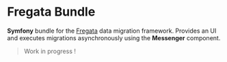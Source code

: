 # Fregata Bundle

**Symfony** bundle for the [Fregata](https://github.com/AymDev/Fregata) data migration framework. Provides an UI and
executes migrations asynchronously using the **Messenger** component.

>Work in progress !